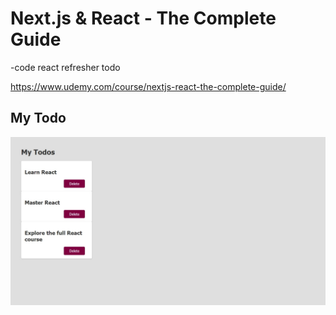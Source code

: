 # Next.js & React - The Complete Guide
-code react refresher todo

https://www.udemy.com/course/nextjs-react-the-complete-guide/

## My Todo
![alt text](public/images/myTodo-image.jpeg)
